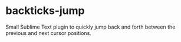 # backticks-jump
Small Sublime Text plugin to quickly jump back and forth between the previous and next cursor positions.
